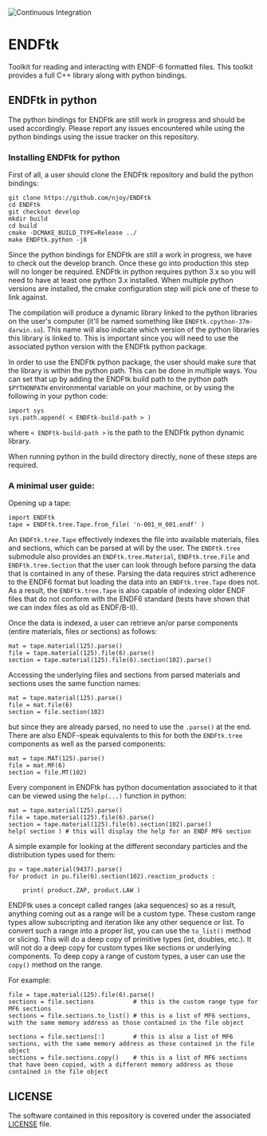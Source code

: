 ![Continuous Integration](https://github.com/njoy/ENDFtk/workflows/Continuous%20Integration/badge.svg)

# ENDFtk
Toolkit for reading and interacting with ENDF-6 formatted files. This toolkit provides a full C++ library along with python bindings.

## ENDFtk in python

The python bindings for ENDFtk are still work in progress and should be used accordingly. Please report any issues encountered while using the python bindings using the issue tracker on this repository.

### Installing ENDFtk for python

First of all, a user should clone the ENDFtk repository and build the python bindings:
```
git clone https://github.com/njoy/ENDFtk
cd ENDFtk
git checkout develop
mkdir build
cd build
cmake -DCMAKE_BUILD_TYPE=Release ../
make ENDFtk.python -j8
```

Since the python bindings for ENDFtk are still a work in progress, we have to check out the develop branch. Once these go into production this step will no longer be required. ENDFtk in python requires python 3.x so you will need to have at least one python 3.x installed. When multiple python versions are installed, the cmake configuration step will pick one of these to link against.

The compilation will produce a dynamic library linked to the python libraries on the user's computer (it'll be named something like `ENDFtk.cpython-37m-darwin.so`). This name will also indicate which version of the python libraries this library is linked to. This is important since you will need to use the associated python version with the ENDFtk python package.

In order to use the ENDFtk python package, the user should make sure that the library is within the python path. This can be done in multiple ways. You can set that up by adding the ENDFtk build path to the python path `$PYTHONPATH` environmental variable on your machine, or by using the following in your python code:
```
import sys
sys.path.append( < ENDFtk-build-path > )
```
where `< ENDFtk-build-path >` is the path to the ENDFtk python dynamic library.

When running python in the build directory directly, none of these steps are required.

### A minimal user guide:

Opening up a tape:
```
import ENDFtk
tape = ENDFtk.tree.Tape.from_file( 'n-001_H_001.endf' )
```

An `ENDFtk.tree.Tape` effectively indexes the file into available materials, files and sections, which can be parsed at will by the user. The `ENDFtk.tree` submodule also provides an `ENDFtk.tree.Material`, `ENDFtk.tree.File` and `ENDFtk.tree.Section` that the user can look through before parsing the data that is contained in any of these. Parsing the data requires strict adherence to the ENDF6 format but loading the data into an `ENDFtk.tree.Tape` does not. As a result, the `ENDFtk.tree.Tape` is also capable of indexing older ENDF files that do not conform with the ENDF6 standard (tests have shown that we can index files as old as ENDF/B-II).

Once the data is indexed, a user can retrieve an/or parse components (entire materials, files or sections) as follows:
```
mat = tape.material(125).parse()
file = tape.material(125).file(6).parse()
section = tape.material(125).file(6).section(102).parse()
```

Accessing the underlying files and sections from parsed materials and sections uses the same function names:
```
mat = tape.material(125).parse()
file = mat.file(6)
section = file.section(102)
```
but since they are already parsed, no need to use the `.parse()` at the end. There are also ENDF-speak equivalents to this for both the `ENDFtk.tree` components as well as the parsed components:
```
mat = tape.MAT(125).parse()
file = mat.MF(6)
section = file.MT(102)
```

Every component in ENDFtk has python documentation associated to it that can be viewed using the `help(...)` function in python:
```
mat = tape.material(125).parse()
file = tape.material(125).file(6).parse()
section = tape.material(125).file(6).section(102).parse()
help( section ) # this will display the help for an ENDF MF6 section
```

A simple example for looking at the different secondary particles and the distribution types used for them:
```
pu = tape.material(9437).parse()
for product in pu.file(6).section(102).reaction_products :

    print( product.ZAP, product.LAW )
```

ENDFtk uses a concept called ranges (aka sequences) so as a result, anything coming out as a range will be a custom type. These custom range types allow subscripting and iteration like any other sequence or list. To convert such a range into a proper list, you can use the `to_list()` method or slicing. This will do a deep copy of primitive types (int, doubles, etc.). It will not do a deep copy for custom types like sections or underlying components. To deep copy a range of custom types, a user can use the `copy()` method on the range.

For example:
```
file = tape.material(125).file(6).parse()
sections = file.sections           # this is the custom range type for MF6 sections
sections = file.sections.to_list() # this is a list of MF6 sections, with the same memory address as those contained in the file object

sections = file.sections[:]        # this is also a list of MF6 sections, with the same memory address as those contained in the file object
sections = file.sections.copy()    # this is a list of MF6 sections that have been copied, with a different memory address as those contained in the file object
```

## LICENSE
The software contained in this repository is covered under the associated [LICENSE](LICENSE) file.
